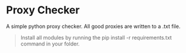 # Proxy Checker
A simple python proxy checker. All good proxies are written to a .txt file.
> Install all modules by running the pip install -r requirements.txt command in your folder.

